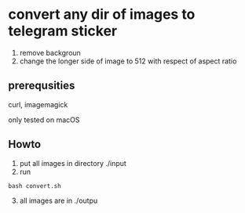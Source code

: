 # convert any dir of images to telegram sticker
1. remove backgroun
2. change the longer side of image to 512 with respect of aspect ratio

## prerequsities
curl, imagemagick

only tested on macOS

## Howto
1. put all images in directory ./input
2. run
```
bash convert.sh
```
3. all images are in ./outpu